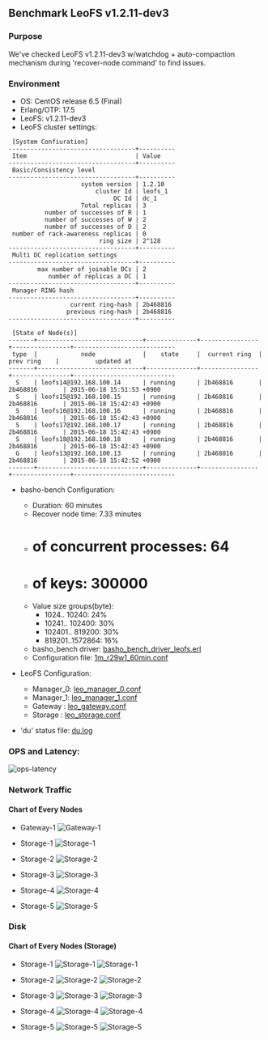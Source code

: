 ## Benchmark LeoFS v1.2.11-dev3

### Purpose
We've checked LeoFS v1.2.11-dev3 w/watchdog + auto-compaction mechanism during 'recover-node command' to find issues.

### Environment

* OS: CentOS release 6.5 (Final)
* Erlang/OTP: 17.5
* LeoFS: v1.2.11-dev3
* LeoFS cluster settings:

```
 [System Confiuration]
-----------------------------------+----------
 Item                              | Value    
-----------------------------------+----------
 Basic/Consistency level
-----------------------------------+----------
                    system version | 1.2.10
                        cluster Id | leofs_1
                             DC Id | dc_1
                    Total replicas | 3
          number of successes of R | 1
          number of successes of W | 2
          number of successes of D | 2
 number of rack-awareness replicas | 0
                         ring size | 2^128
-----------------------------------+----------
 Multi DC replication settings
-----------------------------------+----------
        max number of joinable DCs | 2
           number of replicas a DC | 1
-----------------------------------+----------
 Manager RING hash
-----------------------------------+----------
                 current ring-hash | 2b468816
                previous ring-hash | 2b468816
-----------------------------------+----------

 [State of Node(s)]
-------+-----------------------------+--------------+----------------+----------------+----------------------------
 type  |            node             |    state     |  current ring  |   prev ring    |          updated at         
-------+-----------------------------+--------------+----------------+----------------+----------------------------
  S    | leofs14@192.168.100.14      | running      | 2b468816       | 2b468816       | 2015-06-18 15:51:53 +0900
  S    | leofs15@192.168.100.15      | running      | 2b468816       | 2b468816       | 2015-06-18 15:42:43 +0900
  S    | leofs16@192.168.100.16      | running      | 2b468816       | 2b468816       | 2015-06-18 15:42:43 +0900
  S    | leofs17@192.168.100.17      | running      | 2b468816       | 2b468816       | 2015-06-18 15:42:43 +0900
  S    | leofs18@192.168.100.18      | running      | 2b468816       | 2b468816       | 2015-06-18 15:42:43 +0900
  G    | leofs13@192.168.100.13      | running      | 2b468816       | 2b468816       | 2015-06-18 15:42:52 +0900
-------+-----------------------------+--------------+----------------+----------------+----------------------------

```

* basho-bench Configuration:
    * Duration: 60 minutes
    * Recover node time: 7.33 minutes
    * # of concurrent processes: 64
    * # of keys: 300000
    * Value size groups(byte):
        *   1024..  10240: 24%
        *  10241.. 102400: 30%
        * 102401.. 819200: 30%
        * 819201..1572864: 16%
    * basho_bench driver: [basho_bench_driver_leofs.erl](https://github.com/leo-project/leofs/blob/develop/test/src/basho_bench_driver_leofs.erl)
    * Configuration file: [1m_r29w1_60min.conf](20150618_155222/1m_r29w1_60min.conf)

* LeoFS Configuration:
    * Manager_0: [leo_manager_0.conf](conf/leo_manager_0.conf)
    * Manager_1: [leo_manager_1.conf](conf/leo_manager_1.conf)
    * Gateway  : [leo_gateway.conf](conf/leo_gateway.conf)
    * Storage  : [leo_storage.conf](conf/leo_storage.conf)

* 'du' status file: [du.log](du.log)

### OPS and Latency:

![ops-latency](20150618_155222/summary.png)

### Network Traffic
#### Chart of Every Nodes

* Gateway-1
![Gateway-1](leofs13_20150618_155221/sar_1_20150618_155221_p1p1-if1.png)

* Storage-1
![Storage-1](leofs14_20150618_155221/sar_3_20150618_155221_p1p1-if1.png)

* Storage-2
![Storage-2](leofs15_20150618_155221/sar_3_20150618_155221_p1p1-if1.png)

* Storage-3
![Storage-3](leofs16_20150618_155221/sar_3_20150618_155221_p1p1-if1.png)

* Storage-4
![Storage-4](leofs17_20150618_155221/sar_3_20150618_155221_p1p1-if1.png)

* Storage-5
![Storage-5](leofs18_20150618_155221/sar_2_20150618_155221_p1p1-if1.png)


### Disk
#### Chart of Every Nodes (Storage)

* Storage-1
![Storage-1](leofs14_20150618_155221/sar_3_20150618_155221_dev8-16-t1.png)
![Storage-1](leofs14_20150618_155221/sar_3_20150618_155221_dev8-16-t2.png)

* Storage-2
![Storage-2](leofs15_20150618_155221/sar_3_20150618_155221_dev8-16-t1.png)
![Storage-2](leofs15_20150618_155221/sar_3_20150618_155221_dev8-16-t2.png)

* Storage-3
![Storage-3](leofs16_20150618_155221/sar_3_20150618_155221_dev8-16-t1.png)
![Storage-3](leofs16_20150618_155221/sar_3_20150618_155221_dev8-16-t2.png)

* Storage-4
![Storage-4](leofs17_20150618_155221/sar_3_20150618_155221_dev8-16-t1.png)
![Storage-4](leofs17_20150618_155221/sar_3_20150618_155221_dev8-16-t2.png)

* Storage-5
![Storage-5](leofs18_20150618_155221/sar_2_20150618_155221_dev8-16-t1.png)
![Storage-5](leofs18_20150618_155221/sar_2_20150618_155221_dev8-16-t2.png)

